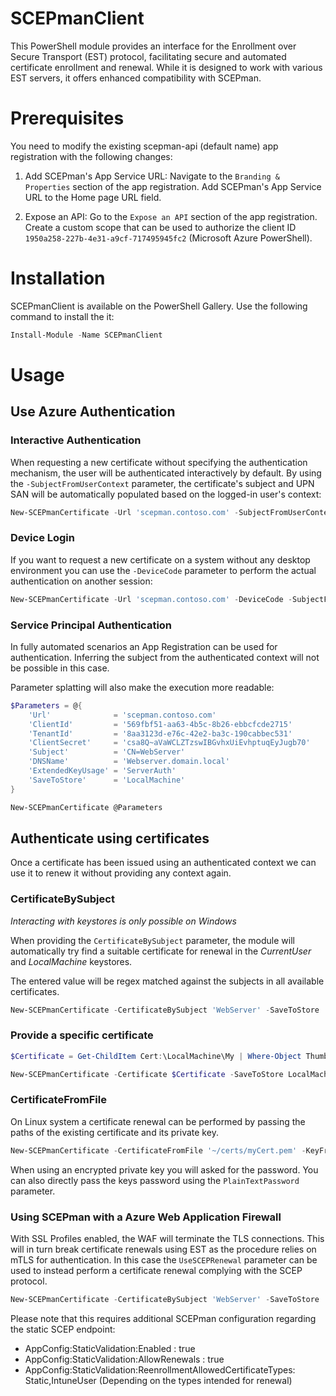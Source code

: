 # SCEPmanClient
This PowerShell module provides an interface for the Enrollment over Secure Transport (EST) protocol, facilitating secure and automated certificate enrollment and renewal. While it is designed to work with various EST servers, it offers enhanced compatibility with SCEPman.

# Prerequisites
You need to modify the existing scepman-api (default name) app registration with the following changes:

1. Add SCEPman's App Service URL:
Navigate to the `Branding & Properties` section of the app registration.
Add SCEPman's App Service URL to the Home page URL field.

2. Expose an API:
Go to the `Expose an API` section of the app registration.
Create a custom scope that can be used to authorize the client ID `1950a258-227b-4e31-a9cf-717495945fc2` (Microsoft Azure PowerShell).

# Installation
SCEPmanClient is available on the PowerShell Gallery. Use the following command to install the it:
```powershell
Install-Module -Name SCEPmanClient
```

# Usage

## Use Azure Authentication
### Interactive Authentication
When requesting a new certificate without specifying the authentication mechanism, the user will be authenticated interactively by default. By using the `-SubjectFromUserContext` parameter, the certificate's subject and UPN SAN will be automatically populated based on the logged-in user's context:
```powershell
New-SCEPmanCertificate -Url 'scepman.contoso.com' -SubjectFromUserContext -SaveToStore CurrentUser
```

### Device Login
If you want to request a new certificate on a system without any desktop environment you can use the `-DeviceCode` parameter to perform the actual authentication on another session:
```powershell
New-SCEPmanCertificate -Url 'scepman.contoso.com' -DeviceCode -SubjectFromUserContext -SaveToFolder /home/user/certificates
```

### Service Principal Authentication
In fully automated scenarios an App Registration can be used for authentication. Inferring the subject from the authenticated context will not be possible in this case.

Parameter splatting will also make the execution more readable:

```powershell
$Parameters = @{
    'Url'              = 'scepman.contoso.com'
    'ClientId'         = '569fbf51-aa63-4b5c-8b26-ebbcfcde2715'
    'TenantId'         = '8aa3123d-e76c-42e2-ba3c-190cabbec531'
    'ClientSecret'     = 'csa8Q~aVaWCLZTzswIBGvhxUiEvhptuqEyJugb70'
    'Subject'          = 'CN=WebServer'
    'DNSName'          = 'Webserver.domain.local'
    'ExtendedKeyUsage' = 'ServerAuth'
    'SaveToStore'      = 'LocalMachine'
}

New-SCEPmanCertificate @Parameters
```

## Authenticate using certificates
Once a certificate has been issued using an authenticated context we can use it to renew it without providing any context again.

### CertificateBySubject
*Interacting with keystores is only possible on Windows*

When providing the `CertificateBySubject` parameter, the module will automatically try find a suitable certificate for renewal in the *CurrentUser* and *LocalMachine* keystores.

The entered value will be regex matched against the subjects in all available certificates.

```powershell
New-SCEPmanCertificate -CertificateBySubject 'WebServer' -SaveToStore 'LocalMachine'
```

### Provide a specific certificate
```powershell
$Certificate = Get-ChildItem Cert:\LocalMachine\My | Where-Object Thumbprint -eq '9B08EA68B16773CEF3C49D5D95BE50B784638984'

New-SCEPmanCertificate -Certificate $Certificate -SaveToStore LocalMachine
```

### CertificateFromFile
On Linux system a certificate renewal can be performed by passing the paths of the existing certificate and its private key.

```powershell
New-SCEPmanCertificate -CertificateFromFile '~/certs/myCert.pem' -KeyFromFile '~/certs/myKey.key' -SaveToFolder '~/certs'
```

When using an encrypted private key you will asked for the password. You can also directly pass the keys password using the `PlainTextPassword` parameter.

### Using SCEPman with a Azure Web Application Firewall
With SSL Profiles enabled, the WAF will terminate the TLS connections. This will in turn break certificate renewals using EST as the procedure relies on mTLS for authentication. In this case the `UseSCEPRenewal` parameter can be used to instead perform a certificate renewal complying with the SCEP protocol.

```powershell
New-SCEPmanCertificate -CertificateBySubject 'WebServer' -SaveToStore 'LocalMachine' -UseSCEPRenewal
```

Please note that this requires additional SCEPman configuration regarding the static SCEP endpoint:
- AppConfig:StaticValidation:Enabled : true
- AppConfig:StaticValidation:AllowRenewals : true
- AppConfig:StaticValidation:ReenrollmentAllowedCertificateTypes: Static,IntuneUser (Depending on the types intended for renewal)

